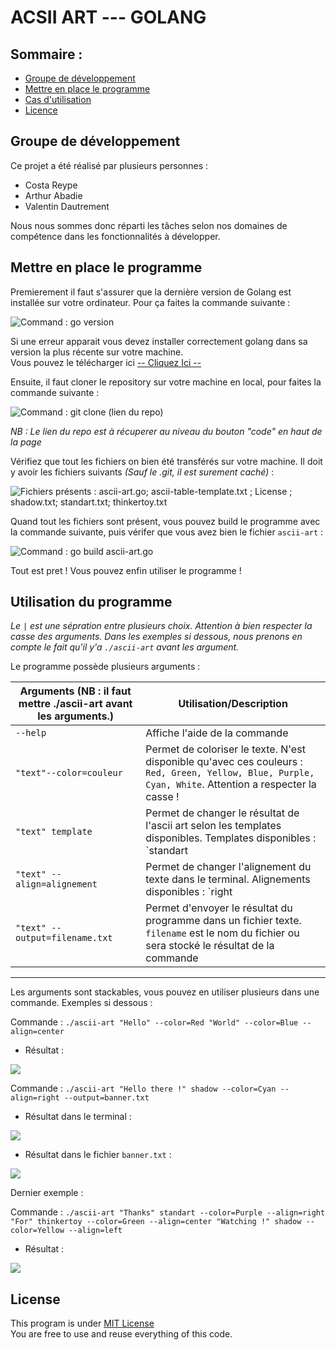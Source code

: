 # ACSII ART --- GOLANG

## Sommaire :

- [Groupe de développement](#groupe-de-développement)
- [Mettre en place le programme](#mettre-en-place-le-programme)
- [Cas d'utilisation](#utilisation-du-programme)
- [Licence](#license)

## Groupe de développement

Ce projet a été réalisé par plusieurs personnes :

- Costa Reype
- Arthur Abadie
- Valentin Dautrement

Nous nous sommes donc réparti les tâches selon nos domaines de compétence dans les fonctionnalités à développer.

## Mettre en place le programme

Premierement il faut s'assurer que la dernière version de Golang est installée sur votre ordinateur. Pour ça faites la commande suivante :

![Command : go version](https://i.imgur.com/6efPnSg.png)

Si une erreur apparait vous devez installer correctement golang dans sa version la plus récente sur votre machine.  
Vous pouvez le télécharger ici [-- Cliquez Ici --](https://golang.org/dl/)

Ensuite, il faut cloner le repository sur votre machine en local, pour faites la commande suivante : 

![Command : git clone (lien du repo)](https://i.imgur.com/hA549iR.png)

*NB : Le lien du repo est à récuperer au niveau du bouton "code" en haut de la page*

Vérifiez que tout les fichiers on bien été transférés sur votre machine. Il doit y avoir les fichiers suivants *(Sauf le .git, il est surement caché)* :

![Fichiers présents : ascii-art.go; ascii-table-template.txt ; License ; shadow.txt; standart.txt; thinkertoy.txt](https://i.imgur.com/QGNqsdG.png)

Quand tout les fichiers sont présent, vous pouvez build le programme avec la commande suivante, puis vérifer que vous avez bien le fichier `ascii-art` :

![Command : go build ascii-art.go](https://i.imgur.com/NVrnef2.png)

Tout est pret ! Vous pouvez enfin utiliser le programme !

## Utilisation du programme  

*Le `|` est une sépration entre plusieurs choix. Attention à bien respecter la casse des arguments. Dans les exemples si dessous, nous prenons en compte le fait qu'il y'a `./ascii-art` avant les argument.*

Le programme possède plusieurs arguments :

| Arguments (NB : il faut mettre ./ascii-art avant les arguments.) | Utilisation/Description      |
| ---------| -------------------------- |
| `--help` | Affiche l'aide de la commande|
| `"text"--color=couleur`  | Permet de coloriser le texte. N'est disponible qu'avec ces couleurs : `Red, Green, Yellow, Blue, Purple, Cyan, White`. Attention a respecter la casse ! |
| `"text" template`   | Permet de changer le résultat de l'ascii art selon les templates disponibles. Templates disponibles : `standart|shadow|thinkertoy`|
| `"text" --align=alignement`   | Permet de changer l'alignement du texte dans le terminal. Alignements disponibles : `right|left|center`|
| `"text" --output=filename.txt` | Permet d'envoyer le résultat du programme dans un fichier texte. `filename` est le nom du fichier ou sera stocké le résultat de la commande |

---
Les arguments sont stackables, vous pouvez en utiliser plusieurs dans une commande. Exemples si dessous :

Commande : `./ascii-art "Hello" --color=Red "World" --color=Blue --align=center`

- Résultat :

![](https://i.imgur.com/QlYX38X.png)

Commande : `./ascii-art "Hello there !" shadow --color=Cyan --align=right --output=banner.txt`

- Résultat dans le terminal :

![](https://i.imgur.com/LGqzT5f.png)

- Résultat dans le fichier `banner.txt` :

![](https://i.imgur.com/6a4bqQ7.png)

Dernier exemple :

Commande : `./ascii-art "Thanks" standart --color=Purple --align=right "For" thinkertoy --color=Green --align=center "Watching !" shadow --color=Yellow --align=left`

- Résultat : 

![](https://i.imgur.com/ArvJwki.png)

## License

This program is under [MIT License](https://opensource.org/licenses/MIT)  
You are free to use and reuse everything of this code.
